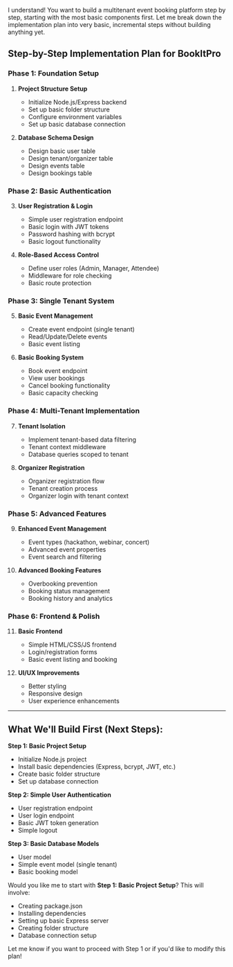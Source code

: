 I understand! You want to build a multitenant event booking platform step by step, starting with the most basic components first. Let me break down the implementation plan into very basic, incremental steps without building anything yet.

## Step-by-Step Implementation Plan for BookItPro

### **Phase 1: Foundation Setup**
1. **Project Structure Setup**
   - Initialize Node.js/Express backend
   - Set up basic folder structure
   - Configure environment variables
   - Set up basic database connection

2. **Database Schema Design**
   - Design basic user table
   - Design tenant/organizer table
   - Design events table
   - Design bookings table

### **Phase 2: Basic Authentication**
3. **User Registration & Login**
   - Simple user registration endpoint
   - Basic login with JWT tokens
   - Password hashing with bcrypt
   - Basic logout functionality

4. **Role-Based Access Control**
   - Define user roles (Admin, Manager, Attendee)
   - Middleware for role checking
   - Basic route protection

### **Phase 3: Single Tenant System**
5. **Basic Event Management**
   - Create event endpoint (single tenant)
   - Read/Update/Delete events
   - Basic event listing

6. **Basic Booking System**
   - Book event endpoint
   - View user bookings
   - Cancel booking functionality
   - Basic capacity checking

### **Phase 4: Multi-Tenant Implementation**
7. **Tenant Isolation**
   - Implement tenant-based data filtering
   - Tenant context middleware
   - Database queries scoped to tenant

8. **Organizer Registration**
   - Organizer registration flow
   - Tenant creation process
   - Organizer login with tenant context

### **Phase 5: Advanced Features**
9. **Enhanced Event Management**
   - Event types (hackathon, webinar, concert)
   - Advanced event properties
   - Event search and filtering

10. **Advanced Booking Features**
    - Overbooking prevention
    - Booking status management
    - Booking history and analytics

### **Phase 6: Frontend & Polish**
11. **Basic Frontend**
    - Simple HTML/CSS/JS frontend
    - Login/registration forms
    - Basic event listing and booking

12. **UI/UX Improvements**
    - Better styling
    - Responsive design
    - User experience enhancements

---

## **What We'll Build First (Next Steps):**

**Step 1: Basic Project Setup**
- Initialize Node.js project
- Install basic dependencies (Express, bcrypt, JWT, etc.)
- Create basic folder structure
- Set up database connection

**Step 2: Simple User Authentication**
- User registration endpoint
- User login endpoint
- Basic JWT token generation
- Simple logout

**Step 3: Basic Database Models**
- User model
- Simple event model (single tenant)
- Basic booking model

Would you like me to start with **Step 1: Basic Project Setup**? This will involve:
- Creating package.json
- Installing dependencies
- Setting up basic Express server
- Creating folder structure
- Database connection setup

Let me know if you want to proceed with Step 1 or if you'd like to modify this plan!